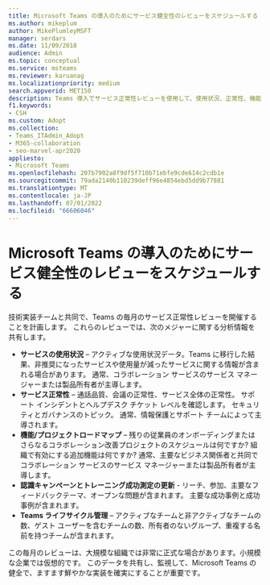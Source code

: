 ```yaml
---
title: Microsoft Teams の導入のためにサービス健全性のレビューをスケジュールする
ms.author: mikeplum
author: MikePlumleyMSFT
manager: serdars
ms.date: 11/09/2018
audience: Admin
ms.topic: conceptual
ms.service: msteams
ms.reviewer: karuanag
ms.localizationpriority: medium
search.appverid: MET150
description: Teams 導入でサービス正常性レビューを使用して、使用状況、正常性、機能/プロジェクトロードマップ、およびその他の更新プログラムに関する分析情報を共有する方法について説明します。
f1.keywords:
- CSH
ms.custom: Adopt
ms.collection:
- Teams_ITAdmin_Adopt
- M365-collaboration
- seo-marvel-apr2020
appliesto:
- Microsoft Teams
ms.openlocfilehash: 207b7902a8f9df5f710b71ebfe9cde614c2cdb1e
ms.sourcegitcommit: 79ada2140b110239deff96e4854ebd5dd9b77881
ms.translationtype: MT
ms.contentlocale: ja-JP
ms.lasthandoff: 07/01/2022
ms.locfileid: "66606046"
---
```

# <a name="schedule-service-health-reviews-for-your-microsoft-teams-adoption"></a>Microsoft Teams の導入のためにサービス健全性のレビューをスケジュールする

技術実装チームと共同で、Teams の毎月のサービス正常性レビューを開催することを計画します。 これらのレビューでは、次のメジャーに関する分析情報を共有します。

- **サービスの使用状況** – アクティブな使用状況データ。Teams に移行した結果、非推奨になったサービスや使用量が減ったサービスに関する情報が含まれる場合があります。 通常、コラボレーション サービスのサービス マネージャーまたは製品所有者が主導します。
- **サービス正常性** – 通話品質、会議の正常性、サービス全体の正常性。 サポート インシデントとヘルプデスク チケット レベルを確認します。 セキュリティとガバナンスのトピック。 通常、情報保護とサポート チームによって主導されます。 
- **機能/プロジェクトロードマップ** – 残りの従業員のオンボーディングまたはさらなるコラボレーション改善プロジェクトのスケジュールは何ですか? 組織で有効にする追加機能は何ですか? 通常、主要なビジネス関係者と共同でコラボレーション サービスのサービス マネージャーまたは製品所有者が主導します。
- **認識キャンペーンとトレーニング成功測定の更新** - リーチ、参加、主要なフィードバックテーマ、オープンな問題が含まれます。 主要な成功事例と成功事例が含まれます。
- **Teams ライフサイクル管理** – アクティブなチームと非アクティブなチームの数、ゲスト ユーザーを含むチームの数、所有者のないグループ、重複する名前を持つチームが含まれます。 

この毎月のレビューは、大規模な組織では非常に正式な場合があります。小規模な企業では仮想的です。 このデータを共有し、監視して、Microsoft Teams の健全で、ますます鮮やかな実装を確実にすることが重要です。 
